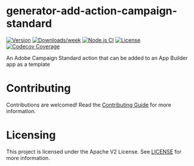 <!--
Copyright 2022 Adobe. All rights reserved.
This file is licensed to you under the Apache License, Version 2.0 (the "License");
you may not use this file except in compliance with the License. You may obtain a copy
of the License at http://www.apache.org/licenses/LICENSE-2.0

Unless required by applicable law or agreed to in writing, software distributed under
the License is distributed on an "AS IS" BASIS, WITHOUT WARRANTIES OR REPRESENTATIONS
OF ANY KIND, either express or implied. See the License for the specific language
governing permissions and limitations under the License.
-->

# generator-add-action-campaign-standard

[![Version](https://img.shields.io/npm/v/@adobe/generator-add-action-campaign-standard.svg)](https://npmjs.org/package/@adobe/generator-add-action-campaign-standard)
[![Downloads/week](https://img.shields.io/npm/dw/@adobe/generator-add-action-campaign-standard.svg)](https://npmjs.org/package/@adobe/generator-add-action-campaign-standard)
[![Node.js CI](https://github.com/adobe/generator-add-action-campaign-standard/actions/workflows/node.js.yml/badge.svg)](https://github.com/adobe/generator-add-action-campaign-standard/actions/workflows/node.js.yml)
[![License](https://img.shields.io/npm/l/@adobe/generator-add-action-campaign-standard.svg)](https://github.com/adobe/generator-add-action-campaign-standard/blob/main/package.json)
[![Codecov Coverage](https://img.shields.io/codecov/c/github/adobe/generator-add-action-campaign-standard/master.svg?style=flat-square)](https://codecov.io/gh/adobe/generator-add-action-campaign-standard/)

An Adobe Campaign Standard action that can be added to an App Builder app as a template

# Contributing

Contributions are welcomed! Read the [Contributing Guide](CONTRIBUTING.md) for more information.

# Licensing

This project is licensed under the Apache V2 License. See [LICENSE](LICENSE) for more information.
